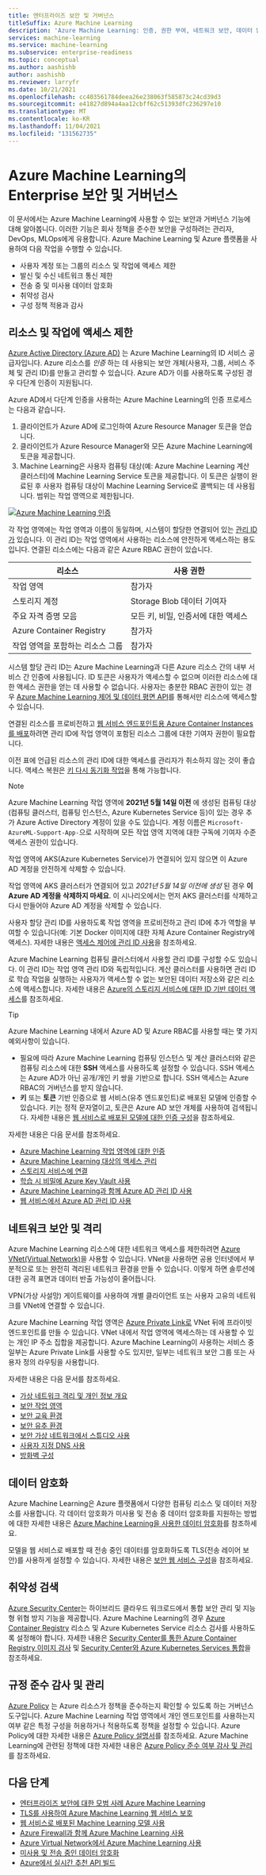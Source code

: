 ```yaml
---
title: 엔터프라이즈 보안 및 거버넌스
titleSuffix: Azure Machine Learning
description: 'Azure Machine Learning: 인증, 권한 부여, 네트워크 보안, 데이터 암호화 및 모니터링을 안전하게 사용합니다.'
services: machine-learning
ms.service: machine-learning
ms.subservice: enterprise-readiness
ms.topic: conceptual
ms.author: aashishb
author: aashishb
ms.reviewer: larryfr
ms.date: 10/21/2021
ms.openlocfilehash: cc403561784deea26e238063f585873c24cd39d3
ms.sourcegitcommit: e41827d894a4aa12cbff62c51393dfc236297e10
ms.translationtype: MT
ms.contentlocale: ko-KR
ms.lasthandoff: 11/04/2021
ms.locfileid: "131562735"
---
```

# <a name="enterprise-security-and-governance-for-azure-machine-learning"></a>Azure Machine Learning의 Enterprise 보안 및 거버넌스

이 문서에서는 Azure Machine Learning에 사용할 수 있는 보안과 거버넌스 기능에 대해 알아봅니다. 이러한 기능은 회사 정책을 준수한 보안을 구성하려는 관리자, DevOps, MLOps에게 유용합니다. Azure Machine Learning 및 Azure 플랫폼을 사용하여 다음 작업을 수행할 수 있습니다.

* 사용자 계정 또는 그룹의 리소스 및 작업에 액세스 제한
* 발신 및 수신 네트워크 통신 제한
* 전송 중 및 미사용 데이터 암호화
* 취약성 검사
* 구성 정책 적용과 감사

## <a name="restrict-access-to-resources-and-operations"></a>리소스 및 작업에 액세스 제한

[Azure Active Directory (Azure AD)](../active-directory/fundamentals/active-directory-whatis.md) 는 Azure Machine Learning의 ID 서비스 공급자입니다. Azure 리소스를 _인증_ 하는 데 사용되는 보안 개체(사용자, 그룹, 서비스 주체 및 관리 ID)를 만들고 관리할 수 있습니다. Azure AD가 이를 사용하도록 구성된 경우 다단계 인증이 지원됩니다.

Azure AD에서 다단계 인증을 사용하는 Azure Machine Learning의 인증 프로세스는 다음과 같습니다.

1. 클라이언트가 Azure AD에 로그인하여 Azure Resource Manager 토큰을 얻습니다.
1. 클라이언트가 Azure Resource Manager와 모든 Azure Machine Learning에 토큰을 제공합니다.
1. Machine Learning은 사용자 컴퓨팅 대상(예: Azure Machine Learning 계산 클러스터)에 Machine Learning Service 토큰을 제공합니다. 이 토큰은 실행이 완료된 후 사용자 컴퓨팅 대상이 Machine Learning Service로 콜백되는 데 사용됩니다. 범위는 작업 영역으로 제한됩니다.

[![Azure Machine Learning 인증](media/concept-enterprise-security/authentication.png)](media/concept-enterprise-security/authentication.png#lightbox)

각 작업 영역에는 작업 영역과 이름이 동일하며, 시스템이 할당한 연결되어 있는 [관리 ID가](../active-directory/managed-identities-azure-resources/overview.md) 있습니다. 이 관리 ID는 작업 영역에서 사용하는 리소스에 안전하게 액세스하는 용도입니다. 연결된 리소스에는 다음과 같은 Azure RBAC 권한이 있습니다.

| 리소스 | 사용 권한 |
| ----- | ----- |
| 작업 영역 | 참가자 |
| 스토리지 계정 | Storage Blob 데이터 기여자 |
| 주요 자격 증명 모음 | 모든 키, 비밀, 인증서에 대한 액세스 |
| Azure Container Registry | 참가자 |
| 작업 영역을 포함하는 리소스 그룹 | 참가자 |

시스템 할당 관리 ID는 Azure Machine Learning과 다른 Azure 리소스 간의 내부 서비스 간 인증에 사용됩니다. ID 토큰은 사용자가 액세스할 수 없으며 이러한 리소스에 대한 액세스 권한을 얻는 데 사용할 수 없습니다. 사용자는 충분한 RBAC 권한이 있는 경우 [Azure Machine Learning 제어 및 데이터 평면 API](how-to-assign-roles.md)를 통해서만 리소스에 액세스할 수 있습니다.

연결된 리소스를 프로비전하고 [웹 서비스 엔드포인트용 Azure Container Instances를 배포](how-to-deploy-azure-container-instance.md)하려면 관리 ID에 작업 영역이 포함된 리소스 그룹에 대한 기여자 권한이 필요합니다.

이전 표에 언급된 리소스의 관리 ID에 대한 액세스를 관리자가 취소하지 않는 것이 좋습니다. 액세스 복원은 [키 다시 동기화 작업](how-to-change-storage-access-key.md)을 통해 가능합니다.

> [!NOTE]
> Azure Machine Learning 작업 영역에 __2021년 5월 14일 이전__ 에 생성된 컴퓨팅 대상(컴퓨팅 클러스터, 컴퓨팅 인스턴스, Azure Kubernetes Service 등)이 있는 경우 추가 Azure Active Directory 계정이 있을 수도 있습니다. 계정 이름은 `Microsoft-AzureML-Support-App-`으로 시작하며 모든 작업 영역 지역에 대한 구독에 기여자 수준 액세스 권한이 있습니다.
> 
> 작업 영역에 AKS(Azure Kubernetes Service)가 연결되어 있지 않으면 이 Azure AD 계정을 안전하게 삭제할 수 있습니다. 
> 
> 작업 영역에 AKS 클러스터가 연결되어 있고 _2021년 5월 14일 이전에 생성_ 된 경우 __이 Azure AD 계정을 삭제하지 마세요__. 이 시나리오에서는 먼저 AKS 클러스터를 삭제하고 다시 만들어야 Azure AD 계정을 삭제할 수 있습니다.

사용자 할당 관리 ID를 사용하도록 작업 영역을 프로비전하고 관리 ID에 추가 역할을 부여할 수 있습니다(예: 기본 Docker 이미지에 대한 자체 Azure Container Registry에 액세스). 자세한 내용은 [액세스 제어에 관리 ID 사용](how-to-use-managed-identities.md)을 참조하세요.

Azure Machine Learning 컴퓨팅 클러스터에서 사용할 관리 ID를 구성할 수도 있습니다. 이 관리 ID는 작업 영역 관리 ID와 독립적입니다. 계산 클러스터를 사용하면 관리 ID로 학습 작업을 실행하는 사용자가 액세스할 수 없는 보안된 데이터 저장소와 같은 리소스에 액세스합니다. 자세한 내용은 [Azure의 스토리지 서비스에 대한 ID 기반 데이터 액세스](how-to-identity-based-data-access.md)를 참조하세요.

> [!TIP]
> Azure Machine Learning 내에서 Azure AD 및 Azure RBAC를 사용할 때는 몇 가지 예외사항이 있습니다.
> * 필요에 따라 Azure Machine Learning 컴퓨팅 인스턴스 및 계산 클러스터와 같은 컴퓨팅 리소스에 대한 __SSH__ 액세스를 사용하도록 설정할 수 있습니다. SSH 액세스는 Azure AD가 아닌 공개/개인 키 쌍을 기반으로 합니다. SSH 액세스는 Azure RBAC의 거버넌스를 받지 않습니다.
> * __키__ 또는 __토큰__ 기반 인증으로 웹 서비스(유추 엔드포인트)로 배포된 모델에 인증할 수 있습니다. 키는 정적 문자열이고, 토큰은 Azure AD 보안 개체를 사용하여 검색됩니다. 자세한 내용은 [웹 서비스로 배포된 모델에 대한 인증 구성](how-to-authenticate-web-service.md)을 참조하세요.

자세한 내용은 다음 문서를 참조하세요.
* [Azure Machine Learning 작업 영역에 대한 인증](how-to-setup-authentication.md)
* [Azure Machine Learning 대상의 액세스 관리](how-to-assign-roles.md)
* [스토리지 서비스에 연결](how-to-access-data.md)
* [학습 시 비밀에 Azure Key Vault 사용](how-to-use-secrets-in-runs.md)
* [Azure Machine Learning과 함께 Azure AD 관리 ID 사용](how-to-use-managed-identities.md)
* [웹 서비스에서 Azure AD 관리 ID 사용](how-to-use-azure-ad-identity.md)

## <a name="network-security-and-isolation"></a>네트워크 보안 및 격리

Azure Machine Learning 리소스에 대한 네트워크 액세스를 제한하려면 [Azure VNet(Virtual Network)](../virtual-network/virtual-networks-overview.md)을 사용할 수 있습니다. VNet을 사용하면 공용 인터넷에서 부분적으로 또는 완전히 격리된 네트워크 환경을 만들 수 있습니다. 이렇게 하면 솔루션에 대한 공격 표면과 데이터 반출 가능성이 줄어듭니다.

VPN(가상 사설망) 게이트웨이를 사용하여 개별 클라이언트 또는 사용자 고유의 네트워크를 VNet에 연결할 수 있습니다.

Azure Machine Learning 작업 영역은 [Azure Private Link로](../private-link/private-link-overview.md) VNet 뒤에 프라이빗 엔드포인트를 만들 수 있습니다. VNet 내에서 작업 영역에 액세스하는 데 사용할 수 있는 개인 IP 주소 집합을 제공합니다. Azure Machine Learning이 사용하는 서비스 중 일부는 Azure Private Link를 사용할 수도 있지만, 일부는 네트워크 보안 그룹 또는 사용자 정의 라우팅을 사용합니다.

자세한 내용은 다음 문서를 참조하세요.

* [가상 네트워크 격리 및 개인 정보 개요](how-to-network-security-overview.md)
* [보안 작업 영역](how-to-secure-workspace-vnet.md)
* [보안 교육 환경](how-to-secure-training-vnet.md)
* [보안 유추 환경](how-to-secure-inferencing-vnet.md)
* [보안 가상 네트워크에서 스튜디오 사용](how-to-enable-studio-virtual-network.md)
* [사용자 지정 DNS 사용](how-to-custom-dns.md)
* [방화벽 구성](how-to-access-azureml-behind-firewall.md)

<a id="encryption-at-rest"></a><a id="azure-blob-storage"></a>

## <a name="data-encryption"></a>데이터 암호화

Azure Machine Learning은 Azure 플랫폼에서 다양한 컴퓨팅 리소스 및 데이터 저장소를 사용합니다. 각 데이터 암호화가 미사용 및 전송 중 데이터 암호화를 지원하는 방법에 대한 자세한 내용은 [Azure Machine Learning을 사용한 데이터 암호화](concept-data-encryption.md)를 참조하세요.

모델을 웹 서비스로 배포할 때 전송 중인 데이터를 암호화하도록 TLS(전송 레이어 보안)를 사용하게 설정할 수 있습니다. 자세한 내용은 [보안 웹 서비스 구성](how-to-secure-web-service.md)을 참조하세요.

## <a name="vulnerability-scanning"></a>취약성 검색

[Azure Security Center](../security-center/security-center-introduction.md)는 하이브리드 클라우드 워크로드에서 통합 보안 관리 및 지능형 위협 방지 기능을 제공합니다. Azure Machine Learning의 경우 [Azure Container Registry](../container-registry/container-registry-intro.md) 리소스 및 Azure Kubernetes Service 리소스 검사를 사용하도록 설정해야 합니다. 자세한 내용은 [Security Center를 통한 Azure Container Registry 이미지 검사](../security-center/defender-for-container-registries-introduction.md) 및 [Security Center와 Azure Kubernetes Services 통합](../security-center/defender-for-kubernetes-introduction.md)을 참조하세요.

## <a name="audit-and-manage-compliance"></a>규정 준수 감사 및 관리

[Azure Policy](../governance/policy/index.yml) 는 Azure 리소스가 정책을 준수하는지 확인할 수 있도록 하는 거버넌스 도구입니다. Azure Machine Learning 작업 영역에서 개인 엔드포인트를 사용하는지 여부 같은 특정 구성을 허용하거나 적용하도록 정책을 설정할 수 있습니다. Azure Policy에 대한 자세한 내용은 [Azure Policy 설명서](../governance/policy/overview.md)를 참조하세요. Azure Machine Learning에 관련된 정책에 대한 자세한 내용은 [Azure Policy 준수 여부 감사 및 관리](how-to-integrate-azure-policy.md)를 참조하세요.

## <a name="next-steps"></a>다음 단계

* [엔터프라이즈 보안에 대한 모범 사례 Azure Machine Learning](/azure/cloud-adoption-framework/ready/azure-best-practices/ai-machine-learning-enterprise-security)
* [TLS를 사용하여 Azure Machine Learning 웹 서비스 보호](how-to-secure-web-service.md)
* [웹 서비스로 배포된 Machine Learning 모델 사용](how-to-consume-web-service.md)
* [Azure Firewall과 함께 Azure Machine Learning 사용](how-to-access-azureml-behind-firewall.md)
* [Azure Virtual Network에서 Azure Machine Learning 사용](how-to-network-security-overview.md)
* [미사용 및 전송 중인 데이터 암호화](concept-data-encryption.md)
* [Azure에서 실시간 추천 API 빌드](/azure/architecture/reference-architectures/ai/real-time-recommendation)
